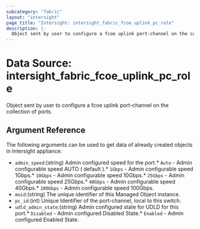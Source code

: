 ```yaml
---
subcategory: "fabric"
layout: "intersight"
page_title: "Intersight: intersight_fabric_fcoe_uplink_pc_role"
description: |-
  Object sent by user to configure a fcoe uplink port-channel on the collection of ports.
---
```


# Data Source: intersight_fabric_fcoe_uplink_pc_role
Object sent by user to configure a fcoe uplink port-channel on the collection of ports.
## Argument Reference
The following arguments can be used to get data of already created objects in Intersight appliance:
* `admin_speed`:(string) Admin configured speed for the port.* `Auto` - Admin configurable speed AUTO ( default ).* `1Gbps` - Admin configurable speed 1Gbps.* `10Gbps` - Admin configurable speed 10Gbps.* `25Gbps` - Admin configurable speed 25Gbps.* `40Gbps` - Admin configurable speed 40Gbps.* `100Gbps` - Admin configurable speed 100Gbps. 
* `moid`:(string) The unique identifier of this Managed Object instance. 
* `pc_id`:(int) Unique Identifier of the port-channel, local to this switch. 
* `udld_admin_state`:(string) Admin configured state for UDLD for this port.* `Disabled` - Admin configured Disabled State.* `Enabled` - Admin configured Enabled State. 
